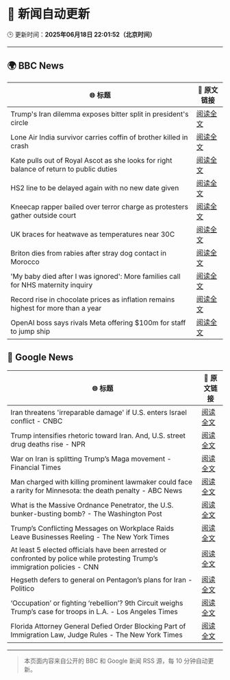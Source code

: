 # 🧠 新闻自动更新

🕒 更新时间：**2025年06月18日 22:01:52（北京时间）**

---

## 🌍 BBC News

| 🌐 标题 | 🔗 原文链接 |
|--------|-------------|
| Trump's Iran dilemma exposes bitter split in president's circle | [阅读全文](https://www.bbc.com/news/articles/c1wp72224jzo) |
| Lone Air India survivor carries coffin of brother killed in crash | [阅读全文](https://www.bbc.com/news/articles/cvg8591rpjyo) |
| Kate pulls out of Royal Ascot as she looks for right balance of return to public duties | [阅读全文](https://www.bbc.com/news/articles/cjrl34rvdxdo) |
| HS2 line to be delayed again with no new date given | [阅读全文](https://www.bbc.com/news/articles/cy0wr7nw7wxo) |
| Kneecap rapper bailed over terror charge as protesters gather outside court | [阅读全文](https://www.bbc.com/news/articles/cy4k4xnlj8qo) |
| UK braces for heatwave as temperatures near 30C | [阅读全文](https://www.bbc.com/news/articles/c8d6jmmdq5go) |
| Briton dies from rabies after stray dog contact in Morocco | [阅读全文](https://www.bbc.com/news/articles/c98wyllp170o) |
| 'My baby died after I was ignored': More families call for NHS maternity inquiry | [阅读全文](https://www.bbc.com/news/articles/cp861jezrj1o) |
| Record rise in chocolate prices as inflation remains highest for more than a year | [阅读全文](https://www.bbc.com/news/articles/c5ygdqp922vo) |
| OpenAI boss says rivals Meta offering $100m for staff to jump ship | [阅读全文](https://www.bbc.com/news/articles/c8730088e5do) |

## 📰 Google News

| 🌐 标题 | 🔗 原文链接 |
|--------|-------------|
| Iran threatens 'irreparable damage' if U.S. enters Israel conflict - CNBC | [阅读全文](https://news.google.com/rss/articles/CBMioAFBVV95cUxPeFZxNXVUQkdCMUNEZEpNNl9laURIbmx6ZnB5aDNKMVdQc3J0SXhaNGgxUzRwNlNyd1gtekNYbEJrQ3hia0RYMldyZzVIWDZrdGVQQ1ZoV1V5OWxXT0VXSDVITlNnNTNoU0tZWGxEZDBVTzBrWTN1YnBycXZKSUNDc0JXalo1d2pOY3FwQ1ZxWThiV2x2N2hHM19hVUppeVQ50gGmAUFVX3lxTE9VWDNGWGpCUjMzNDBnOFVndFFMVVZldkdOMU4telJEZndFaFJaSFoyaGNxVVEzWkxfM05UcXhpc2JCY2s1TXRaVW1pczNHdkF5ZjFoWmVIdXdyZ0FKaDlfYlFaWWJZVXlrTm5yeXp1TjJjVDVNdDAwQXBzNC1TSGE5cXVkeG9MbWZJMm9CYVMwRThtektTa3FzQ3FVd1dvZS1XdDZraWc?oc=5) |
| Trump intensifies rhetoric toward Iran. And, U.S. street drug deaths rise - NPR | [阅读全文](https://news.google.com/rss/articles/CBMitwFBVV95cUxQb1N6MlFZcENmVVAzRTVWYUVjeU51dFFpRGNRaUNiZjlPZWZ5czBBS2JQLWZKYUM4eFpxZmZSdUxlQkVaRkdtekZoYlljV3FJMks4SGswSkoxVDB1Vlp4eGlnN0JRSm1ZeU5LbGZTemVaUzNhVDg3TlNrQWVsa1BpSlBpY0NOdlVPMF9nQmtFRFRKLWRSeXpMcXFLdkRlMVgyNzVNOHladHJXc21vcV9HNmp2LWpiWVE?oc=5) |
| War on Iran is splitting Trump’s Maga movement - Financial Times | [阅读全文](https://news.google.com/rss/articles/CBMicEFVX3lxTFBCSjJfbFJnaDdDUy0za1M4R3h1a1ZMU3VFcUxfaG5KYVRpWEhSMmNZX0JNN042YktacjdNUFVjQzhDQTY2S1VrdVQ3S3ZXbW9HanJ6LWozcWpOb3lkcTJsVnhKLThhRnk0ZURwc1BIdVQ?oc=5) |
| Man charged with killing prominent lawmaker could face a rarity for Minnesota: the death penalty - ABC News | [阅读全文](https://news.google.com/rss/articles/CBMiqgFBVV95cUxQcDNuVE9mNVdpMUQwMEFNOWlaTXVvUzVzTllWNzg2UTlsai04WWtYSGl6UzB1RUh6WFhFSkN0SHo0ZWllbXMtYjFoVUw5N0NHeHJwa0FjX3NtT3NCUmctbF9FdzFPejdtcEhzTEJmRVljMTNqUFNiQ1BjSXVXUVpVVXZsZW4yZ2JCN1pDZ202LWl0MW9mSVkxTkItN2RFT05kcnZ1T25USVNmd9IBrwFBVV95cUxQRFU0Ml94SmtPWll3QmU0eHd3eEVkcEd0OFpOTWN0TTRYQ01nRlF3cTVCVG5wXy1GVzJyNGl3ZlVITXZVU0lVd2tCWFdqYlFJd2tuWG0zd0EtZFlsSi1CS1Z0ZnlzWXdId2UzemFvQXQtdjVvMnVkXy13OEZyUjViaXhiSmZoRjhYclB3WV9PRzNXYXBMRmU2S3hwTG1IMkJ2dy16UXVRVVR3U20xTWJz?oc=5) |
| What is the Massive Ordnance Penetrator, the U.S. bunker-busting bomb? - The Washington Post | [阅读全文](https://news.google.com/rss/articles/CBMiqwFBVV95cUxQMDczUFlNN0EydERRcnl1cG15NzBIV1Z4SHdBWm5aVTQ1OENZZTcxV3FwanhNRENnbERXeVpnYVltdW5jTWpyZ3d4T3pUdUU0RVZQRk5hZVFmVW1FNXE0Snl6bzRoWWRFLW1KUXhyNmhsZHFhXzJYdGRVcVBocnpvWlBkbkprOURRT3ZFSG40Wm90SWpsZlJVOWFPUWE2TFlEdWk4dHZjbVNsRGs?oc=5) |
| Trump’s Conflicting Messages on Workplace Raids Leave Businesses Reeling - The New York Times | [阅读全文](https://news.google.com/rss/articles/CBMimgFBVV95cUxPVXNJSE5fTzVESmRaa3luU1NwYXpzck9tTWlxcDkzWlh3a0huM1lvYloycGNXNjhtOEFEaEJaRk41SEtsTThDSFlPd1VvYW9GRGVHSVF0LUhQWVJnVkhZcFFmdUotZ3N5ang0emNySUd5VmNkamxQY0R2RVh5OW40MmM1eldhTkxlLVEwOGR3R19aVGxTRGxMMXdB?oc=5) |
| At least 5 elected officials have been arrested or confronted by police while protesting Trump’s immigration policies - CNN | [阅读全文](https://news.google.com/rss/articles/CBMilAFBVV95cUxQM3JsVUlDLXBCUlAydkhQdlVyaFBxNFozd3hvcV9VRlhYb2hsT0VqOHRGN1NfeVJfcFZiVjJpOHdCdllDNkxjUFVQenRlZ1RRYkZYckFnN2NBSUJDMzRUeUtjdlppdGFjY3dfbWVObHNYS0NCVVJkWTg3NXg2dXQzeGNXN0lmT3dwRFVHMUtWTnVtY1ZZ0gGaAUFVX3lxTE9DcVRNWnFwSDhMa05NUk4xUFh3N0JHTFJ6Unh1bFlQcUxUZFRVVmZQX1BOSTFRQkZjaXFBeTFxa0ZKNW9IWnl5blR3TFdGYld3eGpPbnM4MHBiampjTmctNGRSVTdtazVsOTBjTGxudWM1eG9DbE1vci1KYlpteElOc1R1UTB0bjF5czZHNXMxYjE3MldUZjJPQ0E?oc=5) |
| Hegseth defers to general on Pentagon’s plans for Iran - Politico | [阅读全文](https://news.google.com/rss/articles/CBMimAFBVV95cUxQTjVBUTMxZEF0cnN2MHk2VURKZVdOS2NadVZYdHpzbkpSWWxVMl9fbHNYWFdsbWZhd1NhM3NFU1ZYS2pDU19fQWl5VTFTOWkxamMxYk9lQS02bHJTeVNodEhneTZoY3JwdFNMc3JRa0ktVVVjNG01a05pMFJGZlUzX3pweFk4c2g0Z2d6RGV4anNYd0J1b2VHRg?oc=5) |
| ‘Occupation’ or fighting ‘rebellion’? 9th Circuit weighs Trump’s case for troops in L.A. - Los Angeles Times | [阅读全文](https://news.google.com/rss/articles/CBMimwFBVV95cUxQZS1jbHBScXpxSVNxRFF6VVQ5Uy1zU0U3cm5fU0NfUk96ckFEQjZtSDRROUVUYThxQ1ZpckFFVW5nZTJoNmF1bFFyeVVndjV1YUF1NExZOF8yU1B2YzVGajRoNGdxanBXMjhpUGZ4UkpZY3FOX1B3ZGxkMEpMLURYakRmNlZlZVpkemEwWVpoc20tSWxkeGFSeThiaw?oc=5) |
| Florida Attorney General Defied Order Blocking Part of Immigration Law, Judge Rules - The New York Times | [阅读全文](https://news.google.com/rss/articles/CBMiiwFBVV95cUxOdmNYVFZVY1pzRnBkb2wxWnNVZUpsZHdmYkpsTGRjWE5JYnB1RmF1cnFSMXgyM3N0RzZVUktBRmczNFdMQmI0UUlGVXEwSmczUXZOREhETjIxMl90WkE2MTh6U2ZmbWJoamtXR0VFRExQS1ItdmRVSHpfYVFJT3UyUlBQbzB3WUlhZ2hj?oc=5) |

---
> 本页面内容来自公开的 BBC 和 Google 新闻 RSS 源，每 10 分钟自动更新。